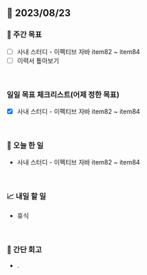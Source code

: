 ## 📅 2023/08/23


### 👏 주간 목표

- [ ] 사내 스터디 - 이펙티브 자바 item82 ~ item84
- [ ] 이력서 톺아보기

<br/>

### 일일 목표 체크리스트(어제 정한 목표)

- [x] 사내 스터디 - 이펙티브 자바 item82 ~ item84

<br/>

### 💯 오늘 한 일

- 사내 스터디 - 이펙티브 자바 item82 ~ item84

<br/>

### 📈 내일 할 일

- 휴식

<br/>

### 🤔 간단 회고

- .
 
